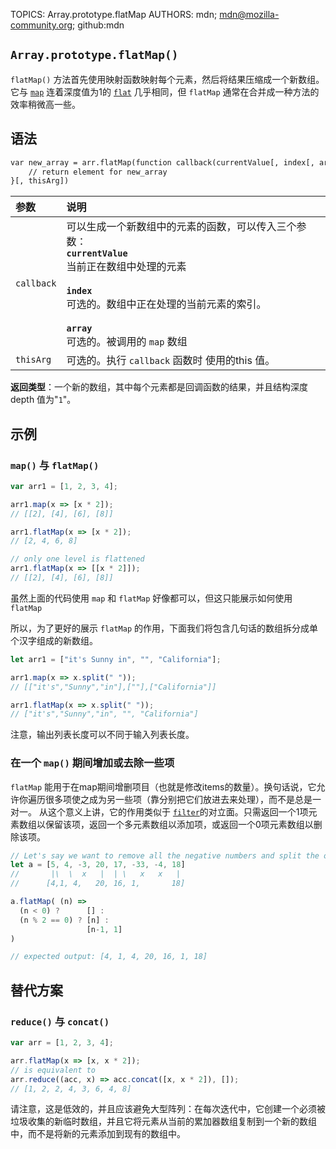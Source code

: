 TOPICS: Array.prototype.flatMap
AUTHORS: mdn; mdn@mozilla-community.org; github:mdn

## `Array.prototype.flatMap()`

`flatMap()` 方法首先使用映射函数映射每个元素，然后将结果压缩成一个新数组。它与 [`map`](/zh-hans/webfrontend/Array.prototype.map)
连着深度值为1的 [`flat`](/zh-hans/webfrontend/Array.prototype.flat) 几乎相同，但 `flatMap` 通常在合并成一种方法的效率稍微高一些。

## 语法

```html
var new_array = arr.flatMap(function callback(currentValue[, index[, array]]) {
    // return element for new_array
}[, thisArg])
```

| 参数 | 说明 |
| :-- | :-- |
| `callback` | 可以生成一个新数组中的元素的函数，可以传入三个参数：<br>**`currentValue`**<br>当前正在数组中处理的元素<br><br>**`index`**<br>可选的。数组中正在处理的当前元素的索引。<br><br>**`array`**<br>可选的。被调用的 `map` 数组
| `thisArg` | 可选的。执行 `callback` 函数时 使用的this 值。

**返回类型**：一个新的数组，其中每个元素都是回调函数的结果，并且结构深度 depth 值为"`1`"。

## 示例

### `map()` 与 `flatMap()`

```javascript
var arr1 = [1, 2, 3, 4];

arr1.map(x => [x * 2]);
// [[2], [4], [6], [8]]

arr1.flatMap(x => [x * 2]);
// [2, 4, 6, 8]

// only one level is flattened
arr1.flatMap(x => [[x * 2]]);
// [[2], [4], [6], [8]]
```

虽然上面的代码使用 `map` 和 `flatMap` 好像都可以，但这只能展示如何使用 `flatMap`

所以，为了更好的展示 `flatMap` 的作用，下面我们将包含几句话的数组拆分成单个汉字组成的新数组。

```javascript
let arr1 = ["it's Sunny in", "", "California"];

arr1.map(x => x.split(" "));
// [["it's","Sunny","in"],[""],["California"]]

arr1.flatMap(x => x.split(" "));
// ["it's","Sunny","in", "", "California"]
```

注意，输出列表长度可以不同于输入列表长度。

### 在一个 `map()` 期间增加或去除一些项

`flatMap` 能用于在map期间增删项目（也就是修改items的数量）。换句话说，它允许你遍历很多项使之成为另一些项（靠分别把它们放进去来处理），而不是总是一对一。 从这个意义上讲，它的作用类似于
[`filter`](/zh-hans/webfrontend/Array.prototype.filter)的对立面。只需返回一个1项元素数组以保留该项，返回一个多元素数组以添加项，或返回一个0项元素数组以删除该项。

```javascript
// Let's say we want to remove all the negative numbers and split the odd numbers into an even number and a 1
let a = [5, 4, -3, 20, 17, -33, -4, 18]
//       |\  \  x   |  | \   x   x   |
//      [4,1, 4,   20, 16, 1,       18]

a.flatMap( (n) =>
  (n < 0) ?      [] :
  (n % 2 == 0) ? [n] :
                 [n-1, 1]
)

// expected output: [4, 1, 4, 20, 16, 1, 18]
```

## 替代方案

### `reduce()` 与 `concat()`

```javascript
var arr = [1, 2, 3, 4];

arr.flatMap(x => [x, x * 2]);
// is equivalent to
arr.reduce((acc, x) => acc.concat([x, x * 2]), []);
// [1, 2, 2, 4, 3, 6, 4, 8]
```

请注意，这是低效的，并且应该避免大型阵列：在每次迭代中，它创建一个必须被垃圾收集的新临时数组，并且它将元素从当前的累加器数组复制到一个新的数组中，而不是将新的元素添加到现有的数组中。
